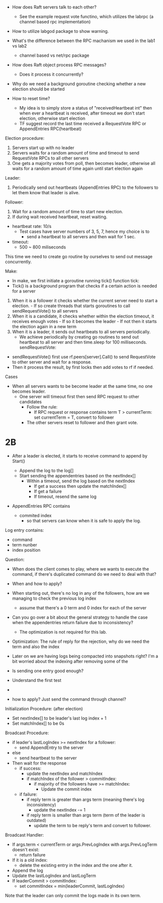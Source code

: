 - How does Raft servers talk to each other?
  - See the example request vote functino, which utilizes the labrpc (a channel based rpc implementation)
- How to utilize labgod package to show warning.



- What's the difference between the RPC machanism we used in the lab1 vs lab2
  - channel based vs net/rpc package

- How does Raft object process RPC messages?
  - Does it process it concurrently?

- Why do we need a background goroutine checking whether a new election should be started

- How to reset time?
  - My idea is to simply store a status of "receivedHeartbeat int" then when ever a heartbeat is received, after timeout we don't start election, otherwise start election
  - TF suggest record the last time received a RequestVote RPC or AppendEntries RPC(heartbeat)


Election procedure:
1. Servers start up with no leader
2. Servers waits for a random amount of time and timeout to send RequestVote RPCs to all other servers
3. One gets a majority votes from poll, then becomes leader, otherwise all waits for a random amount of time again until start election again

Leader:
1. Periodically send out heartbeats (AppendEntries RPC) to the followers to let them know that leader is alive.

Follower:
1. Wait for a random amount of time to start new election.
2. If during wait received heartbeat, reset waiting.

- heartbeat rate: 10/s
    - Test cases have server numbers of 3, 5, 7, hence my choice is to 
      - send a heartbeat to all servers and then wait for 1 sec.
- timeout:
  - 500 ~ 800 miliseconds

This time we need to create go routine by ourselves to send out message concurrently.

Make:
  - In make, we first initiate a goroutine running tick() function 
tick:
  - Tick() is a background program that checks if a certain action is needed for a server
  1. When it is a follower it checks whether the current server need to start a election. 
    - If so create threads that starts goroutines to call sendRequestVote() to all servers
  2. When it is a candidate, it checks whether within the election timeout, it receives enough votes 
    - If so it becomes the leader 
    - If not then it starts the election again in a new term
  3. When it is a leader, it sends out heartbeats to all servers periodically.
     - We achieve periodically by creating go routines to send out heartbeat to all server and then time.sleep for 100 milliseconds.
sendRequestVote:
  - sendRequestVote() first use rf.peers[server].Call() to send RequestVote to other server and wait for a response.
  - Then it process the result, by first locks then add votes to rf if needed.

  


Cases
- When all servers wants to be become leader at the same time, no one becomes leader.
  - One server will timeout first then send RPC request to other candidates
    - Follow the rule:
      - If RPC request or response contains term T > currentTerm: set currentTerm = T, convert to follower 
    - The other servers reset to follower and then grant vote.





# 2B
- After a leader is elected, it starts to receive command to append by Start()
  - Append the log to the log[]
  - Start sending the appendentries based on the nextIndex[]
    - Within a timeout, send the log based on the nextIndex
      - If get a success then update the matchIndex[]
      - If get a failure
      - If timeout, resend the same log

- AppendEntries RPC contains
  - commited index
    - so that servers can know when it is safe to apply the log.

Log entry contains:
- command
- term nunber
- index position

Question:
- When does the client comes to play, where we wants to execute the command, if there's duplicated command do we need to deal with that?
- When and how to apply?
- When starting out, there's no log in any of the followers, how are we managing to check the previous log index
  - assume that there's a 0 term and 0 index for each of the server
- Can you go over a bit about the general strategy to handle the case when the appendentries return failure due to inconsistency?
  - The optimization is not required for this lab.
- Optimization: The rule of reply for the rejection, why do we need the term and also the index 
- Later on we are having logs being compacted into snapshots right? I'm a bit worried about the indexing after removing some of the 


- Is sending one entry good enough?
- Understand the first test
- 
- how to apply? Just send the command through channel?



Initialization Procedure: (after election)
- Set nextIndex[] to be leader's last log index + 1
- Set matchIndex[] to be 0s

Broadcast Procedure:
- if leader's lastLogIndex >= nextIndex for a follower:
  - send AppendEntry to the server
- else
  - send heartbeat to the server
- Then wait for the response
  - if success:
    - update the nextIndex and matchIndex
    - if matchIndex of the follower > commitIndex:
      - if majority of the followers have >= matchIndex:
        - Update the commit index
  - if failure:
    - if reply term is greater than args term (meaning there's log inconsistency)
      - update the nextIndex -= 1
    - if reply term is smaller than args term (term of the leader is outdated)
      - update the term to be reply's term and convert to follower.

Broadcast Handler:
- If args.term < currentTerm or args.PrevLogIndex with args.PrevLogTerm doesn't exist:
  - return failure
- If it is a old index:
  - delete the existing entry in the index and the one after it.
- Append the log
- Update the lastLogIndex and lastLogTerm
- If leaderCommit > commitIndex:
  - set commitIndex = min(leaderCommit, lastLogIndex)

Note that the leader can only commit the logs made in its own term.